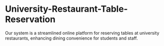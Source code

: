 # University-Restaurant-Table-Reservation
Our system is a streamlined online platform for reserving tables at university restaurants, enhancing dining convenience for students and staff.
